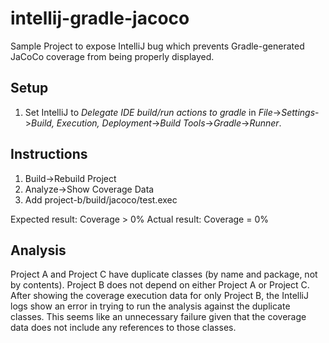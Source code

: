 # intellij-gradle-jacoco
Sample Project to expose IntelliJ bug which prevents Gradle-generated JaCoCo coverage from being properly displayed.

## Setup
1. Set IntelliJ to _Delegate IDE build/run actions to gradle_ in _File_->_Settings_->_Build, Execution, Deployment_->_Build Tools_->_Gradle_->_Runner_.

## Instructions
1. Build->Rebuild Project
2. Analyze->Show Coverage Data
3. Add project-b/build/jacoco/test.exec

Expected result: Coverage > 0%
Actual result: Coverage = 0%

## Analysis
Project A and Project C have duplicate classes (by name and package, not by contents). Project B does not depend on either Project A or Project C. After showing the coverage execution data for only Project B, the IntelliJ logs show an error in trying to run the analysis against the duplicate classes. This seems like an unnecessary failure given that the coverage data does not include any references to those classes.